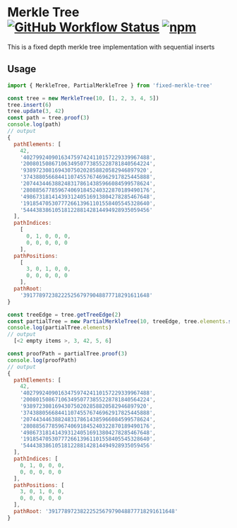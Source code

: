 # Merkle Tree [![GitHub Workflow Status](https://img.shields.io/github/workflow/status/tornadocash/fixed-merkle-tree/build)](https://github.com/tornadocash/fixed-merkle-tree/actions) [![npm](https://img.shields.io/npm/v/fixed-merkle-tree)](https://www.npmjs.com/package/fixed-merkle-tree)

This is a fixed depth merkle tree implementation with sequential inserts

## Usage

```javascript
import { MerkleTree, PartialMerkleTree } from 'fixed-merkle-tree'

const tree = new MerkleTree(10, [1, 2, 3, 4, 5])
tree.insert(6)
tree.update(3, 42)
const path = tree.proof(3)
console.log(path)
// output
{
  pathElements: [
    42,
    '4027992409016347597424110157229339967488',
    '2008015086710634950773855228781840564224',
    '938972308169430750202858820582946897920',
    '3743880566844110745576746962917825445888',
    '2074434463882483178614385966084599578624',
    '2808856778596740691845240322870189490176',
    '4986731814143931240516913804278285467648',
    '1918547053077726613961101558405545328640',
    '5444383861051812288142814494928935059456'
  ],
  pathIndices:
    [
      0, 1, 0, 0, 0,
      0, 0, 0, 0, 0
    ],
  pathPositions:
    [
      3, 0, 1, 0, 0,
      0, 0, 0, 0, 0
    ],
  pathRoot:
    '3917789723822252567979048877718291611648'
}

const treeEdge = tree.getTreeEdge(2)
const partialTree = new PartialMerkleTree(10, treeEdge, tree.elements.slice(treeEdge.edgeIndex))
console.log(partialTree.elements)
// output
  [<2 empty items >, 3, 42, 5, 6]

const proofPath = partialTree.proof(3)
console.log(proofPath)
// output
{
  pathElements: [
    42,
    '4027992409016347597424110157229339967488',
    '2008015086710634950773855228781840564224',
    '938972308169430750202858820582946897920',
    '3743880566844110745576746962917825445888',
    '2074434463882483178614385966084599578624',
    '2808856778596740691845240322870189490176',
    '4986731814143931240516913804278285467648',
    '1918547053077726613961101558405545328640',
    '5444383861051812288142814494928935059456'
  ],
  pathIndices: [
    0, 1, 0, 0, 0,
    0, 0, 0, 0, 0
  ],
  pathPositions: [
    3, 0, 1, 0, 0,
    0, 0, 0, 0, 0
  ],
  pathRoot: '3917789723822252567979048877718291611648'
}

```
